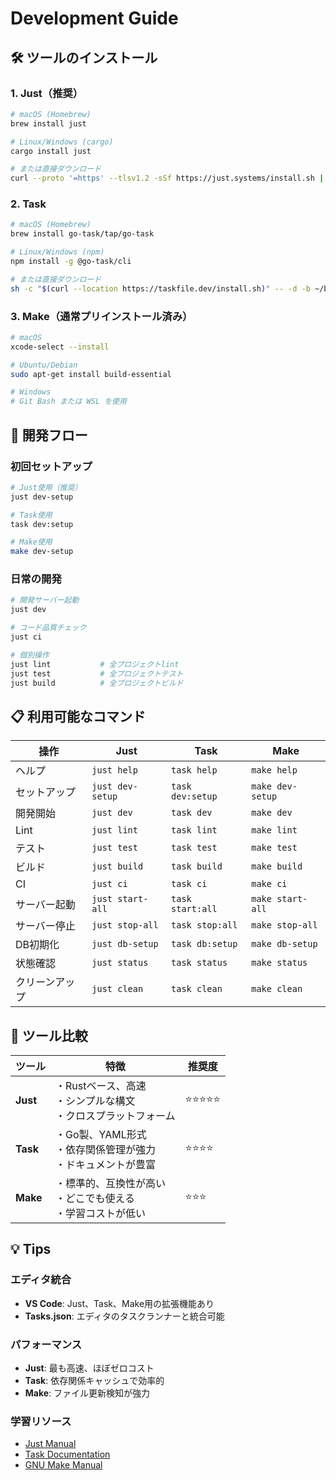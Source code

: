 # Development Guide

## 🛠️ ツールのインストール

### 1. Just（推奨）

```bash
# macOS (Homebrew)
brew install just

# Linux/Windows (cargo)
cargo install just

# または直接ダウンロード
curl --proto '=https' --tlsv1.2 -sSf https://just.systems/install.sh | bash -s -- --to ~/bin
```

### 2. Task

```bash
# macOS (Homebrew)
brew install go-task/tap/go-task

# Linux/Windows (npm)
npm install -g @go-task/cli

# または直接ダウンロード
sh -c "$(curl --location https://taskfile.dev/install.sh)" -- -d -b ~/bin
```

### 3. Make（通常プリインストール済み）

```bash
# macOS
xcode-select --install

# Ubuntu/Debian
sudo apt-get install build-essential

# Windows
# Git Bash または WSL を使用
```

## 🚀 開発フロー

### 初回セットアップ

```bash
# Just使用（推奨）
just dev-setup

# Task使用
task dev:setup

# Make使用
make dev-setup
```

### 日常の開発

```bash
# 開発サーバー起動
just dev

# コード品質チェック
just ci

# 個別操作
just lint           # 全プロジェクトlint
just test           # 全プロジェクトテスト
just build          # 全プロジェクトビルド
```

## 📋 利用可能なコマンド

| 操作 | Just | Task | Make |
|------|------|------|------|
| ヘルプ | `just help` | `task help` | `make help` |
| セットアップ | `just dev-setup` | `task dev:setup` | `make dev-setup` |
| 開発開始 | `just dev` | `task dev` | `make dev` |
| Lint | `just lint` | `task lint` | `make lint` |
| テスト | `just test` | `task test` | `make test` |
| ビルド | `just build` | `task build` | `make build` |
| CI | `just ci` | `task ci` | `make ci` |
| サーバー起動 | `just start-all` | `task start:all` | `make start-all` |
| サーバー停止 | `just stop-all` | `task stop:all` | `make stop-all` |
| DB初期化 | `just db-setup` | `task db:setup` | `make db-setup` |
| 状態確認 | `just status` | `task status` | `make status` |
| クリーンアップ | `just clean` | `task clean` | `make clean` |

## 🔧 ツール比較

| ツール | 特徴 | 推奨度 |
|--------|------|--------|
| **Just** | ・Rustベース、高速<br>・シンプルな構文<br>・クロスプラットフォーム | ⭐⭐⭐⭐⭐ |
| **Task** | ・Go製、YAML形式<br>・依存関係管理が強力<br>・ドキュメントが豊富 | ⭐⭐⭐⭐ |
| **Make** | ・標準的、互換性が高い<br>・どこでも使える<br>・学習コストが低い | ⭐⭐⭐ |

## 💡 Tips

### エディタ統合

- **VS Code**: Just、Task、Make用の拡張機能あり
- **Tasks.json**: エディタのタスクランナーと統合可能

### パフォーマンス

- **Just**: 最も高速、ほぼゼロコスト
- **Task**: 依存関係キャッシュで効率的
- **Make**: ファイル更新検知が強力

### 学習リソース

- [Just Manual](https://just.systems/man/en/)
- [Task Documentation](https://taskfile.dev/)
- [GNU Make Manual](https://www.gnu.org/software/make/manual/)